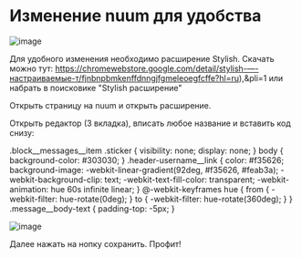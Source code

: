 # Изменение nuum для удобства
![image](https://github.com/user-attachments/assets/a0b081e6-9066-464a-a9e5-fa314cf4fab1)


Для удобного изменения необходимо расширение Stylish.
Скачать можно тут: https://chromewebstore.google.com/detail/stylish-—-настраиваемые-т/fjnbnpbmkenffdnngjfgmeleoegfcffe?hl=ru),&pli=1
или набрать в поисковике "Stylish расширение"


Открыть страницу на nuum и открыть расширение.

Открыть редактор (3 вкладка), вписать любое название и вставить код снизу:


.block__messages__item .sticker {
	visibility: none;
  display: none;
}
body {
  background-color: #303030;
}
.header-username__link {
    color: #f35626;
    background-image: -webkit-linear-gradient(92deg, #f35626, #feab3a);
    -webkit-background-clip: text;
    -webkit-text-fill-color: transparent;
    -webkit-animation: hue 60s infinite linear;
}
@-webkit-keyframes hue {
    from {
      -webkit-filter: hue-rotate(0deg);
    }
    to {
      -webkit-filter: hue-rotate(360deg);
    }
}
.message__body-text {
    padding-top: -5px;
}

![image](https://github.com/user-attachments/assets/eaf3b71f-2099-497a-8b57-a36d31fcbdb0)



Далее нажать на нопку сохранить. Профит!





